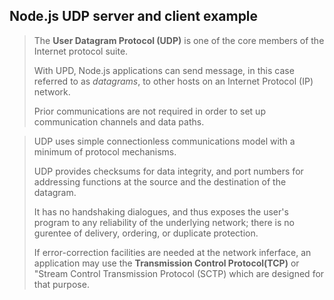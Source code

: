 ## Node.js UDP server and client example
> The **User Datagram Protocol (UDP)** is one of the core members of the Internet protocol suite.
>
> With UPD, Node.js applications can send message, in this case referred to as *datagrams*, to other hosts
> on an Internet Protocol (IP) network.
>
> Prior communications are not required in order to set up communication channels and data paths.

> UDP uses simple connectionless communications model with a minimum of protocol mechanisms. 
>
> UDP provides checksums for data integrity, and port numbers for addressing functions at the source
> and the destination of the datagram.
>
> It has no handshaking dialogues, and thus exposes the user's program to any reliability of the underlying
> network; there is no gurentee of delivery, ordering, or duplicate protection.
>
> If error-correction facilities are needed at the network inferface, an application may use the **Transmission
> Control Protocol(TCP)** or "Stream Control Transmission Protocol (SCTP) which are designed for that purpose.

